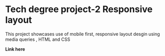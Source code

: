 <h1>Tech degree project-2 Responsive layout</h1>
<p>This project showcases use of mobile first, responsive layout desgin using media queries , HTML and CSS</P>

<strong>Link here</strong>
